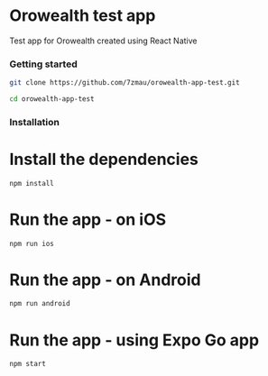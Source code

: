 # Orowealth test app

Test app for Orowealth created using React Native

### Getting started

```sh
git clone https://github.com/7zmau/orowealth-app-test.git
```

```sh
cd orowealth-app-test
```

### Installation

# Install the dependencies

```sh
npm install
```

# Run the app - on iOS

```sh
npm run ios
```

# Run the app - on Android

```sh
npm run android
```

# Run the app - using Expo Go app

```sh
npm start
```
